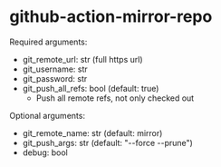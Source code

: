 # github-action-mirror-repo

Required arguments:
- git_remote_url: str (full https url)
- git_username: str
- git_password: str
- git_push_all_refs: bool (default: true)
  - Push all remote refs, not only checked out

Optional arguments:
- git_remote_name: str (default: mirror)
- git_push_args: str (default: "--force --prune")
- debug: bool 
